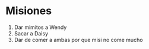 # Misiones

1. Dar mimitos a Wendy
2. Sacar a Daisy
3. Dar de comer a ambas por que misi no come mucho